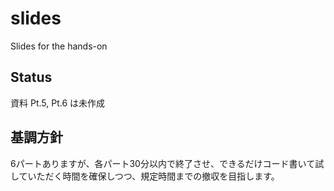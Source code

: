 # slides
Slides for the hands-on

## Status
資料 Pt.5, Pt.6 は未作成

## 基調方針
6パートありますが、各パート30分以内で終了させ、できるだけコード書いて試していただく時間を確保しつつ、規定時間までの撤収を目指します。
